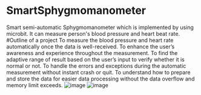 # SmartSphygmomanometer
Smart semi-automatic Sphygmomanometer which is implemented by using microbit. It can measure person's blood pressure and heart beat rate.
#Outline of a project
To measure the blood pressure and heart rate automatically once the data is well-received.
To enhance the user’s awareness and experience throughout the measurement.
To find the adaptive range of result based on the user’s input to verify whether it is normal or not.
To handle the errors and exceptions during the automatic measurement without instant crash or quit.
To understand how to prepare and store the data for easier data processing without the data overflow and memory limit exceeds.
![image](https://github.com/medex256/SmartSphygmomanometer/assets/144814946/4bd060bd-c1ec-4d87-aca9-450cf09a9d01)
![image](https://github.com/medex256/SmartSphygmomanometer/assets/144814946/ce0adbb8-d128-48f3-9915-1ec4941aec0c)


